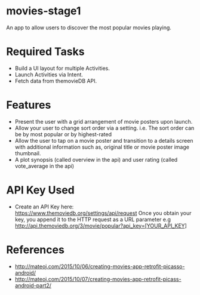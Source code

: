 # movies-stage1
An app to allow users to discover the most popular movies playing.

# Required Tasks

* Build a UI layout for multiple Activities.
* Launch Activities via Intent.
* Fetch data from themovieDB API.

# Features

* Present the user with a grid arrangement of movie posters upon launch.
* Allow your user to change sort order via a setting. i.e. The sort order can be by most popular or by highest-rated
* Allow the user to tap on a movie poster and transition to a details screen with additional information such as, original title or movie poster image thumbnail.
* A plot synopsis (called overview in the api) and user rating (called vote_average in the api)

# API Key Used
* Create an API Key here: https://www.themoviedb.org/settings/api/request
Once you obtain your key, you append it to the HTTP request as a URL parameter e.g
http://api.themoviedb.org/3/movie/popular?api_key=[YOUR_API_KEY]

# References
* http://mateoj.com/2015/10/06/creating-movies-app-retrofit-picasso-android/
* http://mateoj.com/2015/10/07/creating-movies-app-retrofit-picass-android-part2/
